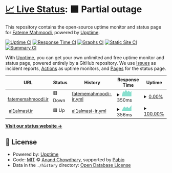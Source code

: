 # [📈 Live Status](https://fateme-mahmoodi.github.io/fm-uptime): <!--live status--> **🟧 Partial outage**

This repository contains the open-source uptime monitor and status page for [Fateme Mahmoodi](fatememahmoodi.ir), powered by [Upptime](https://github.com/upptime/upptime).

[![Uptime CI](https://github.com/fateme-mahmoodi/fm-uptime/workflows/Uptime%20CI/badge.svg)](https://github.com/fateme-mahmoodi/fm-uptime/actions?query=workflow%3A%22Uptime+CI%22)
[![Response Time CI](https://github.com/fateme-mahmoodi/fm-uptime/workflows/Response%20Time%20CI/badge.svg)](https://github.com/fateme-mahmoodi/fm-uptime/actions?query=workflow%3A%22Response+Time+CI%22)
[![Graphs CI](https://github.com/fateme-mahmoodi/fm-uptime/workflows/Graphs%20CI/badge.svg)](https://github.com/fateme-mahmoodi/fm-uptime/actions?query=workflow%3A%22Graphs+CI%22)
[![Static Site CI](https://github.com/fateme-mahmoodi/fm-uptime/workflows/Static%20Site%20CI/badge.svg)](https://github.com/fateme-mahmoodi/fm-uptime/actions?query=workflow%3A%22Static+Site+CI%22)
[![Summary CI](https://github.com/fateme-mahmoodi/fm-uptime/workflows/Summary%20CI/badge.svg)](https://github.com/fateme-mahmoodi/fm-uptime/actions?query=workflow%3A%22Summary+CI%22)

With [Upptime](https://upptime.js.org), you can get your own unlimited and free uptime monitor and status page, powered entirely by a GitHub repository. We use [Issues](https://github.com/fateme-mahmoodi/fm-uptime/issues) as incident reports, [Actions](https://github.com/fateme-mahmoodi/fm-uptime/actions) as uptime monitors, and [Pages](https://fateme-mahmoodi.github.io/fm-uptime) for the status page.

<!--start: status pages-->
<!-- This summary is generated by Upptime (https://github.com/upptime/upptime) -->
<!-- Do not edit this manually, your changes will be overwritten -->
<!-- prettier-ignore -->
| URL | Status | History | Response Time | Uptime |
| --- | ------ | ------- | ------------- | ------ |
| <img alt="" src="https://icons.duckduckgo.com/ip3/fatememahmoodi.ir.ico" height="13"> [fatememahmoodi.ir](https://fatememahmoodi.ir) | 🟥 Down | [fatememahmoodi-ir.yml](https://github.com/fateme-mahmoodi/fm-uptime/commits/HEAD/history/fatememahmoodi-ir.yml) | <details><summary><img alt="Response time graph" src="./graphs/fatememahmoodi-ir/response-time-week.png" height="20"> 350ms</summary><br><a href="https://fateme-mahmoodi.github.io/fm-uptime/history/fatememahmoodi-ir"><img alt="Response time 306" src="https://img.shields.io/endpoint?url=https%3A%2F%2Fraw.githubusercontent.com%2Ffateme-mahmoodi%2Ffm-uptime%2FHEAD%2Fapi%2Ffatememahmoodi-ir%2Fresponse-time.json"></a><br><a href="https://fateme-mahmoodi.github.io/fm-uptime/history/fatememahmoodi-ir"><img alt="24-hour response time 366" src="https://img.shields.io/endpoint?url=https%3A%2F%2Fraw.githubusercontent.com%2Ffateme-mahmoodi%2Ffm-uptime%2FHEAD%2Fapi%2Ffatememahmoodi-ir%2Fresponse-time-day.json"></a><br><a href="https://fateme-mahmoodi.github.io/fm-uptime/history/fatememahmoodi-ir"><img alt="7-day response time 350" src="https://img.shields.io/endpoint?url=https%3A%2F%2Fraw.githubusercontent.com%2Ffateme-mahmoodi%2Ffm-uptime%2FHEAD%2Fapi%2Ffatememahmoodi-ir%2Fresponse-time-week.json"></a><br><a href="https://fateme-mahmoodi.github.io/fm-uptime/history/fatememahmoodi-ir"><img alt="30-day response time 330" src="https://img.shields.io/endpoint?url=https%3A%2F%2Fraw.githubusercontent.com%2Ffateme-mahmoodi%2Ffm-uptime%2FHEAD%2Fapi%2Ffatememahmoodi-ir%2Fresponse-time-month.json"></a><br><a href="https://fateme-mahmoodi.github.io/fm-uptime/history/fatememahmoodi-ir"><img alt="1-year response time 306" src="https://img.shields.io/endpoint?url=https%3A%2F%2Fraw.githubusercontent.com%2Ffateme-mahmoodi%2Ffm-uptime%2FHEAD%2Fapi%2Ffatememahmoodi-ir%2Fresponse-time-year.json"></a></details> | <details><summary><a href="https://fateme-mahmoodi.github.io/fm-uptime/history/fatememahmoodi-ir">0.00%</a></summary><a href="https://fateme-mahmoodi.github.io/fm-uptime/history/fatememahmoodi-ir"><img alt="All-time uptime 0.00%" src="https://img.shields.io/endpoint?url=https%3A%2F%2Fraw.githubusercontent.com%2Ffateme-mahmoodi%2Ffm-uptime%2FHEAD%2Fapi%2Ffatememahmoodi-ir%2Fuptime.json"></a><br><a href="https://fateme-mahmoodi.github.io/fm-uptime/history/fatememahmoodi-ir"><img alt="24-hour uptime 0.00%" src="https://img.shields.io/endpoint?url=https%3A%2F%2Fraw.githubusercontent.com%2Ffateme-mahmoodi%2Ffm-uptime%2FHEAD%2Fapi%2Ffatememahmoodi-ir%2Fuptime-day.json"></a><br><a href="https://fateme-mahmoodi.github.io/fm-uptime/history/fatememahmoodi-ir"><img alt="7-day uptime 0.00%" src="https://img.shields.io/endpoint?url=https%3A%2F%2Fraw.githubusercontent.com%2Ffateme-mahmoodi%2Ffm-uptime%2FHEAD%2Fapi%2Ffatememahmoodi-ir%2Fuptime-week.json"></a><br><a href="https://fateme-mahmoodi.github.io/fm-uptime/history/fatememahmoodi-ir"><img alt="30-day uptime 1.38%" src="https://img.shields.io/endpoint?url=https%3A%2F%2Fraw.githubusercontent.com%2Ffateme-mahmoodi%2Ffm-uptime%2FHEAD%2Fapi%2Ffatememahmoodi-ir%2Fuptime-month.json"></a><br><a href="https://fateme-mahmoodi.github.io/fm-uptime/history/fatememahmoodi-ir"><img alt="1-year uptime 0.00%" src="https://img.shields.io/endpoint?url=https%3A%2F%2Fraw.githubusercontent.com%2Ffateme-mahmoodi%2Ffm-uptime%2FHEAD%2Fapi%2Ffatememahmoodi-ir%2Fuptime-year.json"></a></details>
| <img alt="" src="https://icons.duckduckgo.com/ip3/al1almasi.ir.ico" height="13"> [al1almasi.ir](https://al1almasi.ir) | 🟩 Up | [al1almasi-ir.yml](https://github.com/fateme-mahmoodi/fm-uptime/commits/HEAD/history/al1almasi-ir.yml) | <details><summary><img alt="Response time graph" src="./graphs/al1almasi-ir/response-time-week.png" height="20"> 356ms</summary><br><a href="https://fateme-mahmoodi.github.io/fm-uptime/history/al1almasi-ir"><img alt="Response time 438" src="https://img.shields.io/endpoint?url=https%3A%2F%2Fraw.githubusercontent.com%2Ffateme-mahmoodi%2Ffm-uptime%2FHEAD%2Fapi%2Fal1almasi-ir%2Fresponse-time.json"></a><br><a href="https://fateme-mahmoodi.github.io/fm-uptime/history/al1almasi-ir"><img alt="24-hour response time 526" src="https://img.shields.io/endpoint?url=https%3A%2F%2Fraw.githubusercontent.com%2Ffateme-mahmoodi%2Ffm-uptime%2FHEAD%2Fapi%2Fal1almasi-ir%2Fresponse-time-day.json"></a><br><a href="https://fateme-mahmoodi.github.io/fm-uptime/history/al1almasi-ir"><img alt="7-day response time 356" src="https://img.shields.io/endpoint?url=https%3A%2F%2Fraw.githubusercontent.com%2Ffateme-mahmoodi%2Ffm-uptime%2FHEAD%2Fapi%2Fal1almasi-ir%2Fresponse-time-week.json"></a><br><a href="https://fateme-mahmoodi.github.io/fm-uptime/history/al1almasi-ir"><img alt="30-day response time 332" src="https://img.shields.io/endpoint?url=https%3A%2F%2Fraw.githubusercontent.com%2Ffateme-mahmoodi%2Ffm-uptime%2FHEAD%2Fapi%2Fal1almasi-ir%2Fresponse-time-month.json"></a><br><a href="https://fateme-mahmoodi.github.io/fm-uptime/history/al1almasi-ir"><img alt="1-year response time 438" src="https://img.shields.io/endpoint?url=https%3A%2F%2Fraw.githubusercontent.com%2Ffateme-mahmoodi%2Ffm-uptime%2FHEAD%2Fapi%2Fal1almasi-ir%2Fresponse-time-year.json"></a></details> | <details><summary><a href="https://fateme-mahmoodi.github.io/fm-uptime/history/al1almasi-ir">100.00%</a></summary><a href="https://fateme-mahmoodi.github.io/fm-uptime/history/al1almasi-ir"><img alt="All-time uptime 99.95%" src="https://img.shields.io/endpoint?url=https%3A%2F%2Fraw.githubusercontent.com%2Ffateme-mahmoodi%2Ffm-uptime%2FHEAD%2Fapi%2Fal1almasi-ir%2Fuptime.json"></a><br><a href="https://fateme-mahmoodi.github.io/fm-uptime/history/al1almasi-ir"><img alt="24-hour uptime 100.00%" src="https://img.shields.io/endpoint?url=https%3A%2F%2Fraw.githubusercontent.com%2Ffateme-mahmoodi%2Ffm-uptime%2FHEAD%2Fapi%2Fal1almasi-ir%2Fuptime-day.json"></a><br><a href="https://fateme-mahmoodi.github.io/fm-uptime/history/al1almasi-ir"><img alt="7-day uptime 100.00%" src="https://img.shields.io/endpoint?url=https%3A%2F%2Fraw.githubusercontent.com%2Ffateme-mahmoodi%2Ffm-uptime%2FHEAD%2Fapi%2Fal1almasi-ir%2Fuptime-week.json"></a><br><a href="https://fateme-mahmoodi.github.io/fm-uptime/history/al1almasi-ir"><img alt="30-day uptime 100.00%" src="https://img.shields.io/endpoint?url=https%3A%2F%2Fraw.githubusercontent.com%2Ffateme-mahmoodi%2Ffm-uptime%2FHEAD%2Fapi%2Fal1almasi-ir%2Fuptime-month.json"></a><br><a href="https://fateme-mahmoodi.github.io/fm-uptime/history/al1almasi-ir"><img alt="1-year uptime 99.95%" src="https://img.shields.io/endpoint?url=https%3A%2F%2Fraw.githubusercontent.com%2Ffateme-mahmoodi%2Ffm-uptime%2FHEAD%2Fapi%2Fal1almasi-ir%2Fuptime-year.json"></a></details>

<!--end: status pages-->

[**Visit our status website →**](https://fateme-mahmoodi.github.io/fm-uptime)

## 📄 License

- Powered by: [Upptime](https://github.com/upptime/upptime)
- Code: [MIT](./LICENSE) © [Anand Chowdhary](https://anandchowdhary.com), supported by [Pabio](https://pabio.com)
- Data in the `./history` directory: [Open Database License](https://opendatacommons.org/licenses/odbl/1-0/)
